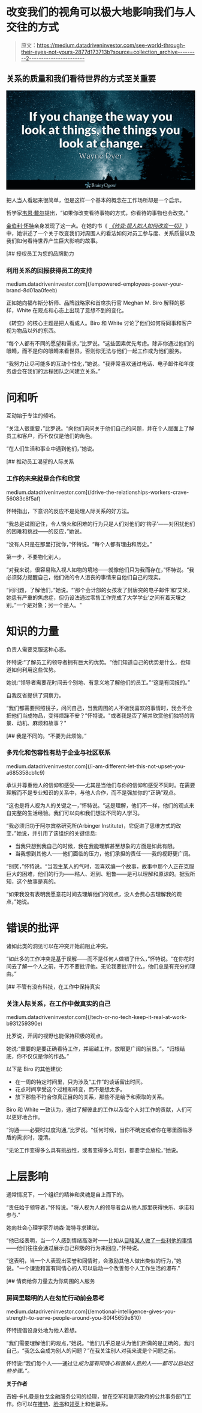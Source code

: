 # 改变我们的视角可以极大地影响我们与人交往的方式

> 原文：<https://medium.datadriveninvestor.com/see-world-through-their-eyes-not-yours-2877d173713b?source=collection_archive---------2----------------------->

## 关系的质量和我们看待世界的方式至关重要

![](img/4e1ae45e0ef639584862a2303d18f5db.png)

把人当人看起来很简单，但是这样一个基本的概念在工作场所却是一个启示。

哲学家[韦恩·戴尔](https://en.wikipedia.org/wiki/Wayne_Dyer)提出，“如果你改变看待事物的方式，你看待的事物也会改变。”

[金伯利·怀特](https://twitter.com/kim_berly_white)亲身发现了这一点。在她的书《 [*《转变:视人如人如何改变一切》*](http://www.amazon.com/Shift-Seeing-People-Changes-Everything/dp/1523094885) 》中，她讲述了一个关于改变我们对周围人的看法如何对员工参与度、关系质量以及我们如何看待世界产生巨大影响的故事。

[](/empowered-employees-power-your-brand-8d01aa0feeb) [## 授权员工为您的品牌助力

### 利用关系的回报获得员工的支持

medium.datadriveninvestor.com](/empowered-employees-power-your-brand-8d01aa0feeb) 

正如她向福布斯分析师、品牌战略家和首席执行官 Meghan M. Biro 解释的那样，White 在观点和心态上出现了意想不到的变化。

《转变》的核心主题是把人看成人。Biro 和 White 讨论了他们如何将同事和客户视为物品以外的东西。

“每个人都有不同的愿望和需求，”比罗说。“这些因素优先考虑。除非你通过他们的眼睛，而不是你的眼睛来看世界，否则你无法与他们一起工作或为他们服务。

“我努力让尽可能多的互动个性化，”她说。“我非常喜欢通过电话、电子邮件和年度务虚会在我们的远程团队之间建立关系。”

# 问和听

互动始于专注的倾听。

“关注人很重要，”比罗说。“向他们询问关于他们自己的问题，并在个人层面上了解员工和客户，而不仅仅是他们的角色。

“在人们生活和事业中遇到他们，”她说。

[](/drive-the-relationships-workers-crave-56083c8f5af) [## 推动员工渴望的人际关系

### 工作的未来就是合作和欣赏

medium.datadriveninvestor.com](/drive-the-relationships-workers-crave-56083c8f5af) 

怀特指出，下意识的反应不是处理人际关系的好方法。

“我总是试图记住，令人恼火和困难的行为只是人们对他们的‘钩子’——对困扰他们的困难和挑战——的反应，”她说。

“没有人只是在那里打扰你，”怀特说。“每个人都有理由和历史。”

第一步，不要物化别人。

“对我来说，很容易陷入视人如物的境地——就像他们只为我而存在，”怀特说。“我必须努力提醒自己，他们做的令人沮丧的事情来自他们自己的现实。

“问问题，了解他们，”她说。“‘那个会计部的女孩发了封唐突的电子邮件’和‘艾米，她患有严重的焦虑症，但仍设法通过零售工作完成了大学学业’之间有着天壤之别。”一个是对象；另一个是人。"

# 知识的力量

负责人需要克服这种心态。

怀特说:“了解员工的领导者拥有巨大的优势。“他们知道自己的优势是什么，也知道如何利用这些优势。

她说:“领导者需要花时间去个别地、有意义地了解他们的员工。”“这是有回报的。”

自我反省提供了洞察力。

“我们都需要照照镜子，问问自己，当我周围的人不做我喜欢的事情时，我会不会把他们当成物品，变得烦躁不安？”怀特说。"或者我是否了解并欣赏他们独特的背景、动机、麻烦和故事？"

[](/i-am-different-let-this-not-upset-you-a685358cb1c9) [## 我是不同的。“不要为此烦恼，”

### 多元化和包容性有助于企业与社区联系

medium.datadriveninvestor.com](/i-am-different-let-this-not-upset-you-a685358cb1c9) 

承认并尊重他人的信仰和感受——尤其是当他们与你的信仰和感受不同时。在需要理解而不是专业知识的关系中，与他人合作，而不是强加你的“正确”观点。

“这也是将人视为人的关键之一，”怀特说。“这是理解，他们不一样，他们的观点来自完整的生活经验。我们可以向和我们想法不同的人学习。

“我必须归功于阿尔宾格研究所(Arbinger Institute)，它促进了思维方式的改变，”她说，并引用了该组织的关键信息:

*   当我只想到我自己的时候，我在我能理解甚至想象的方面是如此有限。
*   当我想到其他人——他们面临的压力，他们承担的责任——我的视野更广阔。

“别笑，”怀特说。“当我生某人的气时，我喜欢编一个故事，故事中那个人正在克服巨大的困难，他们的行为——粘人、迟到、粗鲁——是可以理解和原谅的。据我所知，这个故事是真的。

“如果我没有表明我愿意花时间去理解他们的观点，没人会费心去理解我的观点，”她说。

# 错误的批评

诸如此类的洞见可以在冲突开始前阻止冲突。

“如此多的工作冲突是基于误解——而不是任何人做错了什么，”怀特说。“在你花时间去了解一个人之前，千万不要批评他。无论我要批评什么，他们总是有充分的理由。”

[](/tech-or-no-tech-keep-it-real-at-work-b931259390e) [## 不管有没有科技，在工作中保持真实

### 关注人际关系，在工作中做真实的自己

medium.datadriveninvestor.com](/tech-or-no-tech-keep-it-real-at-work-b931259390e) 

比罗说，开阔的视野也能保持积极的观点。

她说:“重要的是要正确看待工作，并超越工作，放眼更广阔的前景。”。“归根结底，你不仅仅是你的作品。”

以下是 Biro 的其他建议:

*   在一周的特定时间里，只为涉及“工作”的谈话留出时间。
*   花点时间享受这个过程和转变，而不是想太多。
*   放下那些不符合你真正目的的关系，那些不是给予和索取的关系。

Biro 和 White 一致认为，通过了解彼此的工作以及每个人对工作的贡献，人们可以更好地合作。

“沟通——必要时过度沟通,”比罗说。“任何时候，当你不确定或者你在哪里面临矛盾的需求时，澄清。

“无论工作变得多么具有挑战性，或者变得多么苛刻，都要学会放松，”她说。

# 上层影响

通常情况下，一个组织的精神和灵魂是自上而下的。

“责任始于领导者，”怀特说。"将人视为人的领导者会从他人那里获得快乐、承诺和参与."

她向社会心理学家乔纳森·海特寻求建议。

“他已经表明，当一个人感到情绪高涨时——比如从[目睹某人做了一些利他的事情](https://www.tandfonline.com/doi/abs/10.1080/17439760802650519)——他们往往会通过展示自己积极的行为来回应，”怀特说。

“这表明，当一个人表现出荣誉和同情时，会激励其他人做出类似的行为，”她说。"一个谦逊和富有同情心的人可以启动一个改善每个人工作生活的瀑布."

[](/emotional-intelligence-gives-you-strength-to-serve-people-around-you-80f45659e810) [## 情商给你力量去为你周围的人服务

### 房间里聪明的人在匆忙行动前会思考

medium.datadriveninvestor.com](/emotional-intelligence-gives-you-strength-to-serve-people-around-you-80f45659e810) 

怀特提倡设身处地为他人着想。

“我们需要理解他们的观点，”她说。“他们几乎总是认为他们所做的是正确的。我问自己，“我怎么会成为别人的问题？”在我关注别人对我来说是个问题之前。

怀特说:“我们每个人——通过让*成为富有同情心和善解人意的人——都可以启动这些步骤。”。*

**关于作者**

吉姆·卡扎曼是拉戈金融服务公司的经理，曾在空军和联邦政府的公共事务部门工作。你可以在[推特](https://twitter.com/JKatzaman)、[脸书](https://www.facebook.com/jim.katzaman)和[领英](https://www.linkedin.com/in/jim-katzaman-33641b21/)上和他联系。